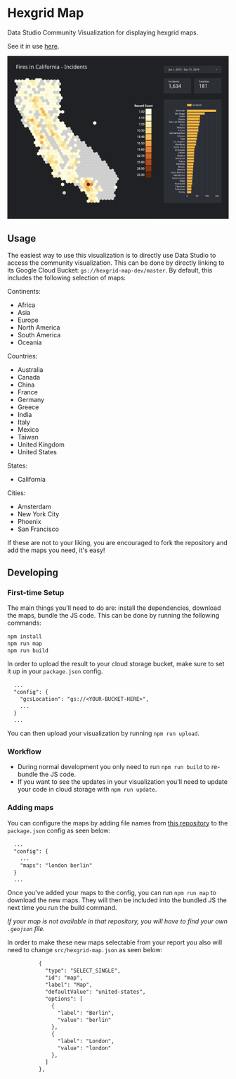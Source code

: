 # Hexgrid Map
Data Studio Community Visualization for displaying hexgrid maps.

See it in use [here](https://datastudio.google.com/reporting/c66c9909-ae0b-4a19-a7ba-296e04e5a0f3).

![report-example](img/calfire-report.png)

## Usage
The easiest way to use this visualization is to directly use Data Studio to access the community visualization. This can be done by directly linking to its Google Cloud Bucket: `gs://hexgrid-map-dev/master`. By default, this includes the following selection of maps:

Continents:
- Africa
- Asia
- Europe
- North America
- South America
- Oceania

Countries:
- Australia
- Canada
- China
- France
- Germany
- Greece
- India
- Italy
- Mexico
- Taiwan
- United Kingdom
- United States

States:
- California

Cities:
- Amsterdam
- New York City
- Phoenix
- San Francisco

If these are not to your liking, you are encouraged to fork the repository and add the maps you need, it's easy!

## Developing
### First-time Setup
The main things you'll need to do are: install the dependencies, download the maps, bundle the JS code. This can be done by running the following commands:

```
npm install
npm run map
npm run build
```

In order to upload the result to your cloud storage bucket, make sure to set it up in your `package.json` config.
```
  ...
  "config": {
    "gcsLocation": "gs://<YOUR-BUCKET-HERE>",
    ...
  }
  ...
```

You can then upload your visualization by running `npm run upload`.

### Workflow
- During normal development you only need to run `npm run build` to re-bundle the JS code.
- If you want to see the updates in your visualization you'll need to update your code in cloud storage with `npm run update`.

### Adding maps
You can configure the maps by adding file names from [this repository](https://github.com/codeforgermany/click_that_hood/tree/main/public/data) to the `package.json` config as seen below:

```
  ...
  "config": {
    ...
    "maps": "london berlin"
  }
  ...
```

Once you've added your maps to the config, you can run `npm run map` to download the new maps. They will then be included into the bundled JS the next time you run the build command.

*If your map is not available in that repository, you will have to find your own `.geojson` file.*

In order to make these new maps selectable from your report you also will need to change `src/hexgrid-map.json` as seen below:

```
          {
            "type": "SELECT_SINGLE",
            "id": "map",
            "label": "Map",
            "defaultValue": "united-states",
            "options": [
              {
                "label": "Berlin",
                "value": "berlin"
              },
              {
                "label": "London",
                "value": "london"
              },
            ]
          },
```
